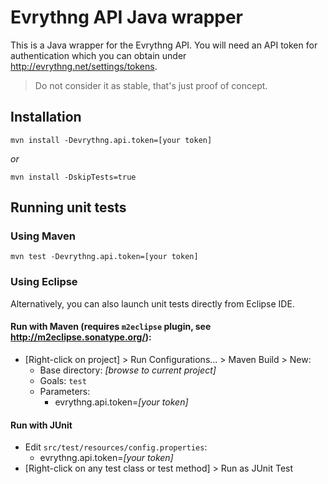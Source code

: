 # Evrythng API Java wrapper

This is a Java wrapper for the Evrythng API. You will need an API token for authentication which you can obtain under <http://evrythng.net/settings/tokens>.

> Do not consider it as stable, that's just proof of concept.

## Installation

    mvn install -Devrythng.api.token=[your token]
    
*or*
    
    mvn install -DskipTests=true

## Running unit tests

### Using Maven

    mvn test -Devrythng.api.token=[your token]
    
### Using Eclipse
Alternatively, you can also launch unit tests directly from Eclipse IDE.

#### Run with Maven (requires `m2eclipse` plugin, see <http://m2eclipse.sonatype.org/>):
* [Right-click on project] > Run Configurations... > Maven Build > New:
  * Base directory: *[browse to current project]*
  * Goals: `test`
  * Parameters:
     * evrythng.api.token=*[your token]*

#### Run with JUnit
* Edit `src/test/resources/config.properties`:
  * evrythng.api.token=*[your token]*
* [Right-click on any test class or test method] > Run as JUnit Test